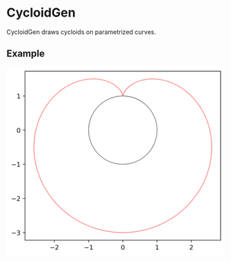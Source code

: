 # CycloidGen
CycloidGen draws cycloids on parametrized curves.

## Example
![sample cycloid](./cycloid.png)
